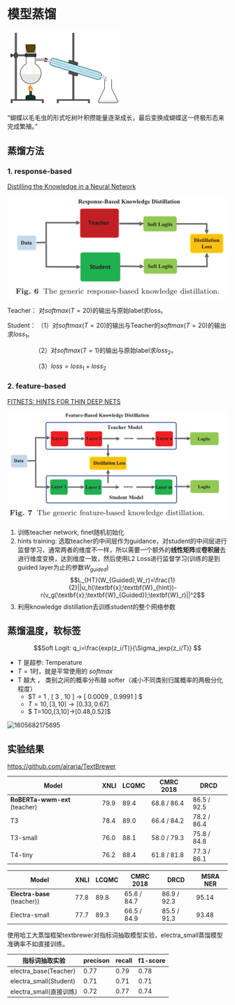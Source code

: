 # 模型蒸馏

<img src="figs/v2-dad358add9bbc2aae87f85dfcfec1f57_1440w.jpg" alt="v2-dad358add9bbc2aae87f85dfcfec1f57_1440w" style="zoom:25%;" />

“蝴蝶以毛毛虫的形式吃树叶积攒能量逐渐成长，最后变换成蝴蝶这一终极形态来完成繁殖。”

## 蒸馏方法

### 1. response-based

[Distilling the Knowledge in a Neural Network](arxiv.org/pdf/1503.02531.pdf)

![1605616404163](figs/1605616404163.png)

Teacher：  对$softmax(T=20 )$的输出与原始label求loss。

Student： （1）对$softmax(T=20 )$的输出与Teacher的$softmax(T=20)$的输出求$loss_1$。

　　　　　（2）对$softmax(T=1)$的输出与原始label求$loss_2$。

　　　　　（3）$loss = loss_1+loss_2$

### 2. feature-based

[FITNETS: HINTS FOR THIN DEEP NETS](https://arxiv.org/pdf/1412.6550.pdf?source=post_page---------------------------)

![1605616691627](figs/1605616691627.png)

1. 训练teacher network, finet随机初始化
2. hints training: 选取teacher的中间层作为guidance，对student的中间层进行监督学习，通常两者的维度不一样，所以需要一个额外的**线性矩阵**或**卷积层**去进行维度变换，达到维度一致，然后使用L2 Loss进行监督学习(训练的是到guided layer为止的参数$W_{guided}$)$$L_{HT}(W_{Guided},W_r)=\frac{1}{2}||u_h(\textbf{x};\textbf{W}_{hint})-r(v_g(\textbf{x};\textbf{W}_{Guided});\textbf{W}_r)||^2$$
3. 利用knowledge distillation去训练student的整个网络参数

## 蒸馏温度，软标签

$$Soft Logit: q_i=\frac{exp(z_i/T)}{\Sigma_jexp(z_i/T)} $$

- T 是超参: Temperature
- $T = 1$时，就是平常使用的 $softmax$
- T 越大 ， 类别之间的概率分布越 softer（减小不同类别归属概率的两极分化程度）
  - $T = 1 , [ 3 , 10 ] → [ 0.0009 , 0.9991 ] $
  - $T=10, [3,10] \rightarrow [0.33,0.67]$
  - $ T=100,[3,10]→[0.48,0.52]$

![1605682175695](1605682175695.png)

## 实验结果

https://github.com/airaria/TextBrewer

| Model                         | XNLI | LCQMC | CMRC 2018   | DRCD        |
| ----------------------------- | ---- | ----- | ----------- | ----------- |
| **RoBERTa-wwm-ext** (teacher) | 79.9 | 89.4  | 68.8 / 86.4 | 86.5 / 92.5 |
| T3                            | 78.4 | 89.0  | 66.4 / 84.2 | 78.2 / 86.4 |
| T3-small                      | 76.0 | 88.1  | 58.0 / 79.3 | 75.8 / 84.8 |
| T4-tiny                       | 76.2 | 88.4  | 61.8 / 81.8 | 77.3 / 86.1 |

| Model                       | XNLI | LCQMC | CMRC 2018   | DRCD        | MSRA NER |
| --------------------------- | ---- | ----- | ----------- | ----------- | -------- |
| **Electra-base** (teacher)) | 77.8 | 89.8  | 65.6 / 84.7 | 86.9 / 92.3 | 95.14    |
| Electra-small               | 77.7 | 89.3  | 66.5 / 84.9 | 85.5 / 91.3 | 93.48    |

使用哈工大蒸馏框架textbrewer对指标词抽取模型实验，electra_small蒸馏模型准确率不如直接训练。

| 指标词抽取实验          | precison | recall | f1-score |
| ----------------------- | -------- | ------ | -------- |
| electra_base(Teacher)   | 0.77     | 0.79   | 0.78     |
| electra_small(Student)  | 0.71     | 0.71   | 0.71     |
| electra_small(直接训练) | 0.72     | 0.77   | 0.74     |